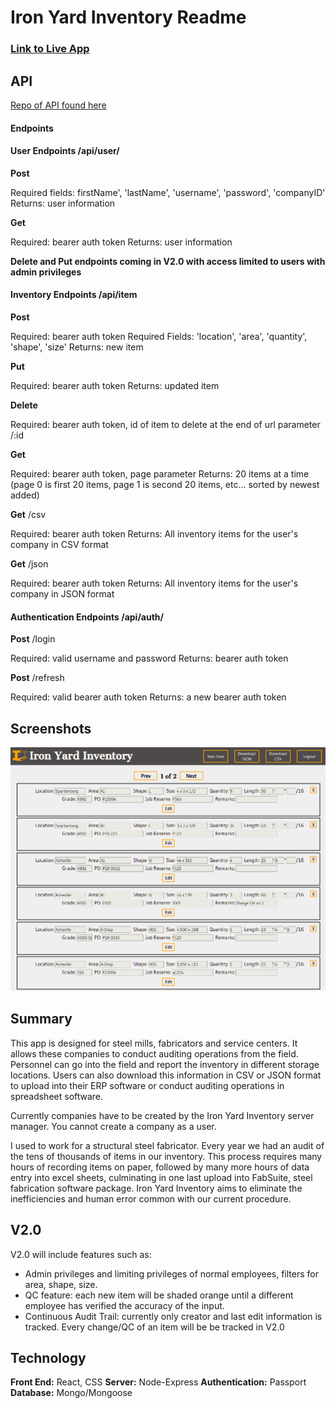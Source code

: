 # Iron Yard Inventory Readme

### [Link to Live App](https://still-plains-53964.herokuapp.com/)

## API 
[Repo of API found here](https://github.com/watkins-tim/Iron-Yard-Inventory-Server)

#### Endpoints

#### User Endpoints /api/user/

**Post**

  Required fields: firstName', 'lastName', 'username', 'password', 'companyID'
  Returns: user information

**Get**

  Required: bearer auth token
  Returns: user information
 
 **Delete and Put endpoints coming in V2.0 with access limited to users with admin privileges**
 
#### Inventory Endpoints /api/item

**Post**

  Required: bearer auth token
  Required Fields: 'location', 'area', 'quantity', 'shape', 'size'
  Returns: new item
  
  
**Put**

Required: bearer auth token
Returns: updated item


**Delete**

Required: bearer auth token, id of item to delete at the end of url parameter /:id


**Get**

Required: bearer auth token, page parameter
Returns: 20 items at a time (page 0 is first 20 items, page 1 is second 20 items, etc... sorted by newest added)


**Get** /csv

Required: bearer auth token
Returns: All inventory items for the user's company in CSV format


**Get** /json

Required: bearer auth token
Returns: All inventory items for the user's company in JSON format

#### Authentication Endpoints /api/auth/

**Post** /login

Required: valid username and password
Returns: bearer auth token


**Post** /refresh

Required: valid bearer auth token
Returns: a new bearer auth token


## Screenshots

![Dashboard page example](src/images/dash-example.png)


## Summary

This app is designed for steel mills, fabricators and service centers.  It allows these companies to conduct auditing operations from the field.  Personnel can go into the field and report the inventory in different storage locations.  Users can also download this information in CSV or JSON format to upload into their ERP software or conduct auditing operations in spreadsheet software.

Currently companies have to be created by the Iron Yard Inventory server manager. You cannot create a company as a user. 

I used to work for a structural steel fabricator.  Every year we had an audit of the tens of thousands of items in our inventory.  This process requires many hours of recording items on paper, followed by many more hours of data entry into excel sheets, culminating in one last upload into FabSuite, steel fabrication software package.  Iron Yard Inventory aims to eliminate the inefficiencies and human error common with our current procedure. 

## **V2.0**

V2.0 will include features such as: 

* Admin privileges and limiting privileges of normal employees, filters for area, shape, size. 
* QC feature: each new item will be shaded orange until a different employee has verified the accuracy of the input.
* Continuous Audit Trail: currently only creator and last edit information is tracked. Every change/QC of an item will be be tracked in V2.0


## Technology

**Front End:** React, CSS
**Server:** Node-Express
**Authentication:** Passport
**Database:** Mongo/Mongoose

